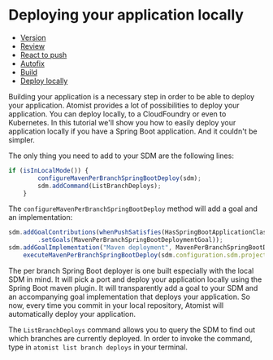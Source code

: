 # Deploying your application locally

<ul class="steps">
    <li class="done"><a href="">Version</a></li>
    <li class="done"><a href="">Review</a></li>
    <li class="done"><a href="">React to push</a></li>
    <li class="done"><a href="">Autofix</a></li>
    <li class="done"><a href="">Build</a></li>
    <li class="active"><a href="">Deploy locally</a></li>
</ul>

Building your application is a necessary step in order to be able to deploy your application. Atomist provides a lot of possibilities to deploy your application. You can deploy locally, to a CloudFoundry or even to Kubernetes. In this tutorial we'll show you how to easily deploy your application locally if you have a Spring Boot application. And it couldn't be simpler.

The only thing you need to add to your SDM are the following lines:

``` typescript
if (isInLocalMode()) {
        configureMavenPerBranchSpringBootDeploy(sdm);
        sdm.addCommand(ListBranchDeploys);
    }
```

The `configureMavenPerBranchSpringBootDeploy` method will add a goal and an implementation:

``` typescript
sdm.addGoalContributions(whenPushSatisfies(HasSpringBootApplicationClass)
        .setGoals(MavenPerBranchSpringBootDeploymentGoal));
sdm.addGoalImplementation("Maven deployment", MavenPerBranchSpringBootDeploymentGoal,
    executeMavenPerBranchSpringBootDeploy(sdm.configuration.sdm.projectLoader, options));
```

The per branch Spring Boot deployer is one built especially with the local SDM in mind. It will pick a port and deploy your application locally using the Spring Boot maven plugin. It will transparently add a goal to your SDM and an accompanying goal implementation that deploys your application. So now, every time you commit in your local repository, Atomist will automatically deploy your application.

The `ListBranchDeploys` command allows you to query the SDM to find out which branches are currently deployed. In order to invoke the command, type in `atomist list branch deploys` in your terminal.

